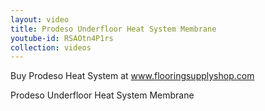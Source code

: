 ```yaml
---
layout: video
title: Prodeso Underfloor Heat System Membrane
youtube-id: RSAOtn4P1rs
collection: videos
---
```


Buy Prodeso Heat System at www.flooringsupplyshop.com

Prodeso Underfloor Heat System Membrane
